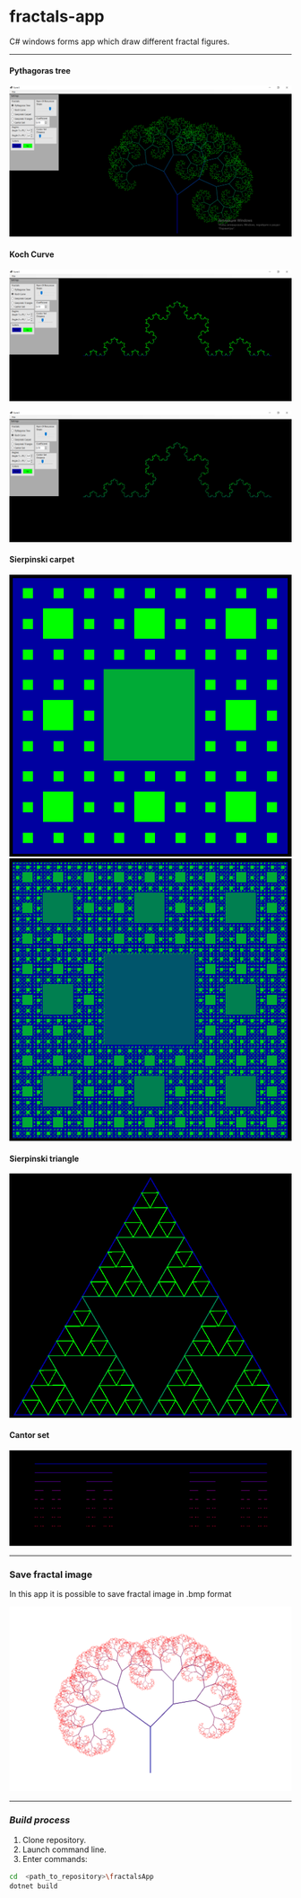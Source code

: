 # fractals-app
C# windows forms app which draw different fractal figures.

____
#### Pythagoras tree

![Pythagoras tree](https://github.com/Lulu-fw01/fractals-app/blob/main/images/pythagorasTree.png)

#### Koch Curve

![Koch Curve](https://github.com/Lulu-fw01/fractals-app/blob/main/images/kochCurve.png)

![Koch Curve](https://github.com/Lulu-fw01/fractals-app/blob/main/images/kochCurve2.png)

#### Sierpinski carpet

![Sierpinski carpet](https://github.com/Lulu-fw01/fractals-app/blob/main/images/sierpinskiCarpet.png)
![Sierpinski carpet](https://github.com/Lulu-fw01/fractals-app/blob/main/images/sierpinskiCarpet2.png)

#### Sierpinski triangle

![Sierpinski carpet](https://github.com/Lulu-fw01/fractals-app/blob/main/images/sierpinskiTriangle.png)

#### Cantor set

![Cantor set](https://github.com/Lulu-fw01/fractals-app/blob/main/images/cantorSet.png)

____
### Save fractal image
In this app it is possible to save fractal image in .bmp format

![Example](https://github.com/Lulu-fw01/fractals-app/blob/main/images/tree.bmp)
____
### _Build process_
1. Clone repository.
2. Launch command line.
3. Enter commands: 
```bash
cd  <path_to_repository>\fractalsApp
dotnet build
 ```
